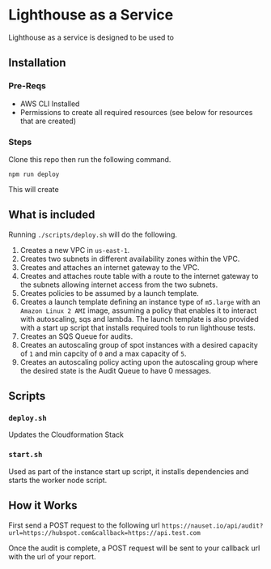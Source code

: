 # Lighthouse as a Service

Lighthouse as a service is designed to be used to

## Installation
### Pre-Reqs
- AWS CLI Installed
- Permissions to create all required resources (see below for resources that are created)


### Steps
Clone this repo then run the following command. 
```
npm run deploy
```

This will create 

## What is included
Running `./scripts/deploy.sh` will do the following. 

1. Creates a new VPC in `us-east-1`.
2. Creates two subnets in different availability zones within the VPC.
3. Creates and attaches an internet gateway to the VPC.
4. Creates and attaches route table with a route to the internet gateway to the subnets allowing internet access from the two subnets.
5. Creates policies to be assumed by a launch template.
6. Creates a launch template defining an instance type of `m5.large` with an `Amazon Linux 2 AMI` image, assuming a policy that enables it to interact with autoscaling, sqs and lambda. The launch template is also provided with a start up script that installs required tools to run lighthouse tests. 
7. Creates an SQS Queue for audits.
8. Creates an autoscaling group of spot instances with a desired capacity of `1` and min capcity of `0` and a max capacity of `5`. 
9. Creates an autoscaling policy acting upon the autoscaling group where the desired state is the Audit Queue to have 0 messages.

## Scripts
### `deploy.sh`
Updates the Cloudformation Stack

### `start.sh`
Used as part of the instance start up script, it installs dependencies and starts the worker node script.


## How it Works
First send a POST request to the following url
`https://nauset.io/api/audit?url=https://hubspot.com&callback=https://api.test.com`

Once the audit is complete, a POST request will be sent to your callback url with the url of your report.


